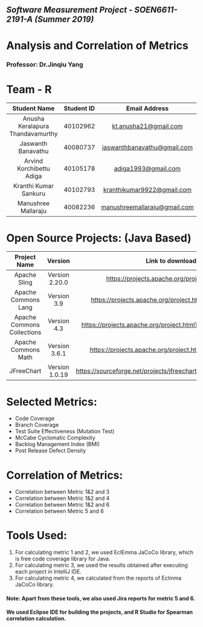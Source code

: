 ## *Software Measurement Project - SOEN6611-2191-A (Summer 2019)*
# Analysis and Correlation of Metrics
### Professor: Dr.Jinqiu Yang

# Team - R
|Student Name              |Student ID   |Email Address            |
|:------------------------:|:-----------:|:-----------------------:|
|Anusha Keralapura Thandavamurthy       |40102962     |kt.anusha21@gmail.com  |
|Jaswanth Banavathu |40080737     |jaswanthbanavathu@gmail.com      |  
|Arvind Korchibettu Adiga             |40105178     |adiga1993@gmail.com|
|Kranthi Kumar Sankuru             |40102793     |kranthikumar9922@gmail.com  |
|Manushree Mallaraju           |40082236     |manushreemallaraju@gmail.com       |

# Open Source Projects: (Java Based)
|Project Name                      |Version      |Link to download                                                  |
|:--------------------------------:|:-----------:|:----------------------------------------------------------------:|
|Apache Sling      |Version 2.20.0  |https://projects.apache.org/project.html?sling          |
|Apache Commons Lang        |Version 3.9|https://projects.apache.org/project.html?commons-lang            |  
|Apache Commons Collections                        |Version 4.3|https://projects.apache.org/project.html?commons-collections|
|Apache Commons Math                |Version 3.6.1  |https://projects.apache.org/project.html?commons-math                      |
|JFreeChart         |Version 1.0.19  |https://sourceforge.net/projects/jfreechart/files/1.%20JFreeChart/             |

# Selected Metrics:
- Code Coverage
- Branch Coverage
- Test Suite Effectiveness (Mutation Test)
- McCabe Cyclomatic Complexity
- Backlog Management Index (BMI)
- Post Release Defect Density

# Correlation of Metrics:
+ Correlation between Metric 1&2 and 3
+ Correlation between Metric 1&2 and 4
+ Correlation between Metric 1&2 and 6
+ Correlation between Metric 5 and 6

# Tools Used:
1. For calculating metric 1 and 2, we used EclEmma JaCoCo library, which is free code coverage library for Java.
2. For calculating metric 3, we used the results obtained after executing each project in IntelliJ IDE.
3. For calculating metric 4, we calculated from the reports of Eclmma JaCoCo library.

#### Note: Apart from these tools, we also used Jira reports for metric 5 and 6.
#### We used Eclipse IDE for building the projects, and R Studio for Spearman correlation calculation.

